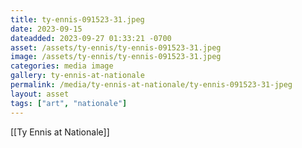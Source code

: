 ```yaml
---
title: ty-ennis-091523-31.jpeg
date: 2023-09-15
dateadded: 2023-09-27 01:33:21 -0700
asset: /assets/ty-ennis/ty-ennis-091523-31.jpeg
image: /assets/ty-ennis/ty-ennis-091523-31.jpeg
categories: media image
gallery: ty-ennis-at-nationale
permalink: /media/ty-ennis-at-nationale/ty-ennis-091523-31-jpeg
layout: asset
tags: ["art", "nationale"]
--- 
```

[[Ty Ennis at Nationale]]
